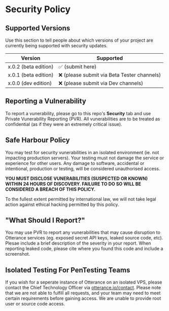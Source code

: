 # Security Policy

## Supported Versions

Use this section to tell people about which versions of your project are
currently being supported with security updates.

| Version | Supported          |
| ------- | ------------------ |
| x.0.2  (beta edition) | :white_check_mark: (submit here) |
| x.0.1 (beta edition)  | :x: (please submit via Beta Tester channels) |
| x.0.0 (dev edition)   | :x: (please submit via Dev channels) |


## Reporting a Vulnerability

To report a vunerability, please go to this repo's **Security** tab and use Private Vunerability Reporting (PVR).
All vunerabilities are to be treated as confidential (as if they were an extremely critical issue).


## Safe Harbour Policy

You may test for security vunerabilities in an isolated environment (ie. not impacting production servers). Your testing must not damage the service or experience for other users. Any damage to software, accidental or intentional, production or testing, will be considered unauthorised access.

**YOU MUST DISCLOSE VUNERABILITIES (SUSPECTED OR KNOWN) WITHIN 24 HOURS OF DISCOVERY. FAILURE TO DO SO WILL BE CONSIDERED A BREACH OF THIS POLICY.**

To the fullest extent permitted by international law, we will not take legal action against ethical hacking permitted by this policy.


## "What Should I Report?"
You may use PVR to report any vunerabilities that may cause disruption to Otterance services (eg. exposed secret API keys, leaked source code, etc). Plesae include a brief description of the severity in your report.
When reporting leaked code, please cite where you found this code and include a screenshot.


## Isolated Testing For PenTesting Teams
If you wish for a seperate instance of Otterance on an isolated VPS, please contact the Chief Technology Officer via [otterance.io/contact](https://otterance.io/contact). Please note that we are not able to fulfill all requests, and your team may need to meet certain requirements before gaining access. We are unable to provide root user or source code access.
